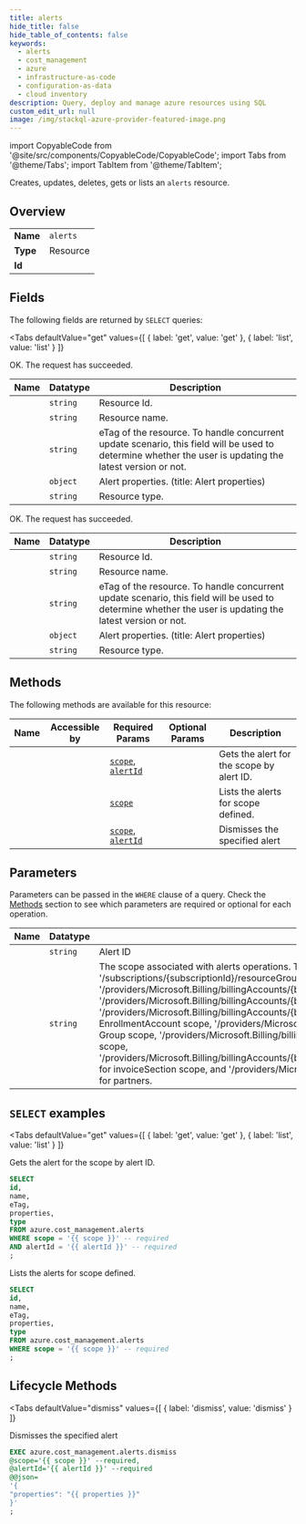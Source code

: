 ```yaml
--- 
title: alerts
hide_title: false
hide_table_of_contents: false
keywords:
  - alerts
  - cost_management
  - azure
  - infrastructure-as-code
  - configuration-as-data
  - cloud inventory
description: Query, deploy and manage azure resources using SQL
custom_edit_url: null
image: /img/stackql-azure-provider-featured-image.png
---
```


import CopyableCode from '@site/src/components/CopyableCode/CopyableCode';
import Tabs from '@theme/Tabs';
import TabItem from '@theme/TabItem';

Creates, updates, deletes, gets or lists an <code>alerts</code> resource.

## Overview
<table><tbody>
<tr><td><b>Name</b></td><td><code>alerts</code></td></tr>
<tr><td><b>Type</b></td><td>Resource</td></tr>
<tr><td><b>Id</b></td><td><CopyableCode code="azure.cost_management.alerts" /></td></tr>
</tbody></table>

## Fields

The following fields are returned by `SELECT` queries:

<Tabs
    defaultValue="get"
    values={[
        { label: 'get', value: 'get' },
        { label: 'list', value: 'list' }
    ]}
>
<TabItem value="get">

OK. The request has succeeded.

<table>
<thead>
    <tr>
    <th>Name</th>
    <th>Datatype</th>
    <th>Description</th>
    </tr>
</thead>
<tbody>
<tr>
    <td><CopyableCode code="id" /></td>
    <td><code>string</code></td>
    <td>Resource Id.</td>
</tr>
<tr>
    <td><CopyableCode code="name" /></td>
    <td><code>string</code></td>
    <td>Resource name.</td>
</tr>
<tr>
    <td><CopyableCode code="eTag" /></td>
    <td><code>string</code></td>
    <td>eTag of the resource. To handle concurrent update scenario, this field will be used to determine whether the user is updating the latest version or not.</td>
</tr>
<tr>
    <td><CopyableCode code="properties" /></td>
    <td><code>object</code></td>
    <td>Alert properties. (title: Alert properties)</td>
</tr>
<tr>
    <td><CopyableCode code="type" /></td>
    <td><code>string</code></td>
    <td>Resource type.</td>
</tr>
</tbody>
</table>
</TabItem>
<TabItem value="list">

OK. The request has succeeded.

<table>
<thead>
    <tr>
    <th>Name</th>
    <th>Datatype</th>
    <th>Description</th>
    </tr>
</thead>
<tbody>
<tr>
    <td><CopyableCode code="id" /></td>
    <td><code>string</code></td>
    <td>Resource Id.</td>
</tr>
<tr>
    <td><CopyableCode code="name" /></td>
    <td><code>string</code></td>
    <td>Resource name.</td>
</tr>
<tr>
    <td><CopyableCode code="eTag" /></td>
    <td><code>string</code></td>
    <td>eTag of the resource. To handle concurrent update scenario, this field will be used to determine whether the user is updating the latest version or not.</td>
</tr>
<tr>
    <td><CopyableCode code="properties" /></td>
    <td><code>object</code></td>
    <td>Alert properties. (title: Alert properties)</td>
</tr>
<tr>
    <td><CopyableCode code="type" /></td>
    <td><code>string</code></td>
    <td>Resource type.</td>
</tr>
</tbody>
</table>
</TabItem>
</Tabs>

## Methods

The following methods are available for this resource:

<table>
<thead>
    <tr>
    <th>Name</th>
    <th>Accessible by</th>
    <th>Required Params</th>
    <th>Optional Params</th>
    <th>Description</th>
    </tr>
</thead>
<tbody>
<tr>
    <td><a href="#get"><CopyableCode code="get" /></a></td>
    <td><CopyableCode code="select" /></td>
    <td><a href="#parameter-scope"><code>scope</code></a>, <a href="#parameter-alertId"><code>alertId</code></a></td>
    <td></td>
    <td>Gets the alert for the scope by alert ID.</td>
</tr>
<tr>
    <td><a href="#list"><CopyableCode code="list" /></a></td>
    <td><CopyableCode code="select" /></td>
    <td><a href="#parameter-scope"><code>scope</code></a></td>
    <td></td>
    <td>Lists the alerts for scope defined.</td>
</tr>
<tr>
    <td><a href="#dismiss"><CopyableCode code="dismiss" /></a></td>
    <td><CopyableCode code="exec" /></td>
    <td><a href="#parameter-scope"><code>scope</code></a>, <a href="#parameter-alertId"><code>alertId</code></a></td>
    <td></td>
    <td>Dismisses the specified alert</td>
</tr>
</tbody>
</table>

## Parameters

Parameters can be passed in the `WHERE` clause of a query. Check the [Methods](#methods) section to see which parameters are required or optional for each operation.

<table>
<thead>
    <tr>
    <th>Name</th>
    <th>Datatype</th>
    <th>Description</th>
    </tr>
</thead>
<tbody>
<tr id="parameter-alertId">
    <td><CopyableCode code="alertId" /></td>
    <td><code>string</code></td>
    <td>Alert ID</td>
</tr>
<tr id="parameter-scope">
    <td><CopyableCode code="scope" /></td>
    <td><code>string</code></td>
    <td>The scope associated with alerts operations. This includes '/subscriptions/&#123;subscriptionId&#125;/' for subscription scope, '/subscriptions/&#123;subscriptionId&#125;/resourceGroups/&#123;resourceGroupName&#125;' for resourceGroup scope, '/providers/Microsoft.Billing/billingAccounts/&#123;billingAccountId&#125;' for Billing Account scope and '/providers/Microsoft.Billing/billingAccounts/&#123;billingAccountId&#125;/departments/&#123;departmentId&#125;' for Department scope, '/providers/Microsoft.Billing/billingAccounts/&#123;billingAccountId&#125;/enrollmentAccounts/&#123;enrollmentAccountId&#125;' for EnrollmentAccount scope, '/providers/Microsoft.Management/managementGroups/&#123;managementGroupId&#125; for Management Group scope, '/providers/Microsoft.Billing/billingAccounts/&#123;billingAccountId&#125;/billingProfiles/&#123;billingProfileId&#125;' for billingProfile scope, '/providers/Microsoft.Billing/billingAccounts/&#123;billingAccountId&#125;/billingProfiles/&#123;billingProfileId&#125;/invoiceSections/&#123;invoiceSectionId&#125;' for invoiceSection scope, and '/providers/Microsoft.Billing/billingAccounts/&#123;billingAccountId&#125;/customers/&#123;customerId&#125;' specific for partners.</td>
</tr>
</tbody>
</table>

## `SELECT` examples

<Tabs
    defaultValue="get"
    values={[
        { label: 'get', value: 'get' },
        { label: 'list', value: 'list' }
    ]}
>
<TabItem value="get">

Gets the alert for the scope by alert ID.

```sql
SELECT
id,
name,
eTag,
properties,
type
FROM azure.cost_management.alerts
WHERE scope = '{{ scope }}' -- required
AND alertId = '{{ alertId }}' -- required
;
```
</TabItem>
<TabItem value="list">

Lists the alerts for scope defined.

```sql
SELECT
id,
name,
eTag,
properties,
type
FROM azure.cost_management.alerts
WHERE scope = '{{ scope }}' -- required
;
```
</TabItem>
</Tabs>


## Lifecycle Methods

<Tabs
    defaultValue="dismiss"
    values={[
        { label: 'dismiss', value: 'dismiss' }
    ]}
>
<TabItem value="dismiss">

Dismisses the specified alert

```sql
EXEC azure.cost_management.alerts.dismiss 
@scope='{{ scope }}' --required, 
@alertId='{{ alertId }}' --required 
@@json=
'{
"properties": "{{ properties }}"
}'
;
```
</TabItem>
</Tabs>
